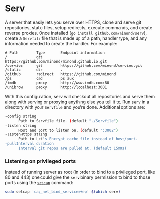 # Serv

A server that easily lets you serve over HTTPS, clone and serve git
repositories, static files, setup redirects, execute commands, and create
reverse proxies. Once installed (`go install github.com/minond/serv`), create a
`Servfile` file that is made up of a path, handler type, and any information
needed to create the handler. For example:

```
# Path        Type       Endpoint information
/             git        https://github.com/minond/minond.github.io.git
/servies      git        https://github.com/minond/servies.git
/static       dir        .
/github       redirect   https://github.com/minond
/ps           cmd        ps aux
/imdb         proxy      http://www.imdb.com:80
/unibrow      proxy      http://localhost:3001
```

With this configuration, serv will checkout all repositories and serve them
along with serving or proxying anything else you tell it to. Run `serv` in a
directory with your `Servfile` and you're done. Additional options are:

```bash
-config string
      Path to Servfile file. (default "./Servfile")
-listen string
      Host and port to listen on. (default ":3002")
-listenHttps string
      Path to Let's Encrypt cache file instead of host/port.
-pullInterval duration
      Interval git repos are pulled at. (default 15m0s)
```

### Listening on privileged ports

Instead of running server as root (in order to bind to a privileged port, like
80 and 443) one could give the `serv` binary permission to bind to those ports
using the [`setcap`](https://linux.die.net/man/8/setcap) command:

```bash
sudo setcap 'cap_net_bind_service=+ep' $(which serv)
```
